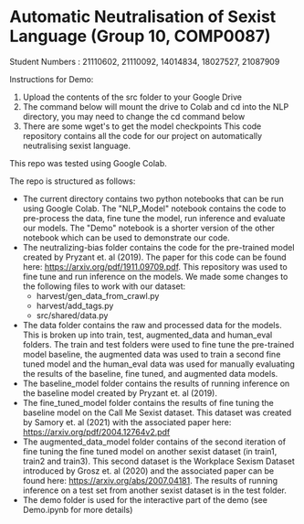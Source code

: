 # Automatic Neutralisation of Sexist Language (Group 10, COMP0087)

Student Numbers : 21110602, 21110092, 14014834, 18027527, 21087909 

Instructions for Demo:
1. Upload the contents of the src folder to your Google Drive
2. The command below will mount the drive to Colab and cd into the NLP directory, you may need to change the cd command below
3. There are some wget's to get the model checkpoints
This code repository contains all the code for our project on automatically neutralising sexist language. 

This repo was tested using Google Colab. 

The repo is structured as follows:
- The current directory contains two python notebooks that can be run using Google Colab. The "NLP_Model" notebook contains the code to pre-process the data, fine tune the model, run inference and evaluate our models. The "Demo" notebook is a shorter version of the other notebook which can be used to demonstrate our code. 
- The neutralizing-bias folder contains the code for the pre-trained model created by Pryzant et. al (2019). The paper for this code can be found here: https://arxiv.org/pdf/1911.09709.pdf. This repository was used to fine tune and run inference on the models. We made some changes to the following files to work with our dataset: 
    - harvest/gen_data_from_crawl.py 
    - harvest/add_tags.py 
    - src/shared/data.py
- The data folder contains the raw and processed data for the models. This is broken up into train, test, augmented_data and human_eval folders. The train and test folders were used to fine tune the pre-trained model baseline, the augmented data was used to train a second fine tuned model and the human_eval data was used for manually evaluating the results of the baseline, fine tuned, and augmented data models. 
- The baseline_model folder contains the results of running inference on the baseline model created by Pryzant et. al (2019). 
- The fine_tuned_model folder contains the results of fine tuning the baseline model on the Call Me Sexist dataset. This dataset was created by Samory et. al (2021) with the associated paper here: https://arxiv.org/pdf/2004.12764v2.pdf
- The augmented_data_model folder contains of the second iteration of fine tuning the fine tuned model on another sexist dataset (in train1, train2 and train3). This second dataset is the Workplace Sexism Dataset introduced by Grosz et. al (2020) and the associated paper can be found here: https://arxiv.org/abs/2007.04181. The results of running inference on a test set from another sexist dataset is in the test folder. 
- The demo folder is used for the interactive part of the demo (see Demo.ipynb for more details)

